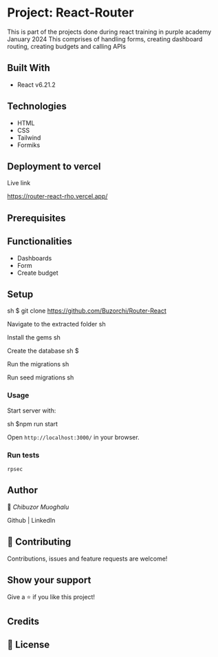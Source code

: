 # Project: React-Router

This is part of the projects done during react training in purple academy January 2024
This comprises of handling forms, creating dashboard routing, creating budgets and calling APIs

## Built With

- React v6.21.2

## Technologies
- HTML
- CSS
- Tailwind
- Formiks



## Deployment to vercel
Live link

https://router-react-rho.vercel.app/
## Prerequisites


## Functionalities 
- Dashboards
- Form
- Create budget

## Setup

sh
$ git clone https://github.com/Buzorchi/Router-React


Navigate to the extracted folder
sh


Install the gems
sh



Create the database
sh
$ 


Run the migrations
sh


Run seed migrations
sh




### Usage

Start server with:

sh
    $npm run start


Open `http://localhost:3000/` in your browser.

### Run tests


    rpsec



## Author

👤 *Chibuzor Muoghalu*

Github | LinkedIn


## 🤝 Contributing

Contributions, issues and feature requests are welcome!

## Show your support

Give a ⭐️ if you like this project!

## Credits


## 📝 License


